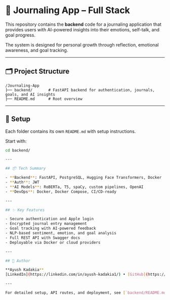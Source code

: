 # 🧠 Journaling App – Full Stack

This repository contains the **backend** code for a journaling application that provides users with AI-powered insights into their emotions, self-talk, and goal progress.

The system is designed for personal growth through reflection, emotional awareness, and goal tracking.

---

## 🗂 Project Structure

```
/Journaling-App
├── backend/       # FastAPI backend for authentication, journals, goals, and AI insights
├── README.md      # Root overview
```

---

## 🔧 Setup

Each folder contains its own `README.md` with setup instructions.

Start with:

```bash
cd backend/

---

## 📦 Tech Summary

- **Backend**: FastAPI, PostgreSQL, Hugging Face Transformers, Docker
- **Auth**: JWT
- **AI Models**: RoBERTa, T5, spaCy, custom pipelines, OpenAI
- **DevOps**: Docker, Docker Compose, CI/CD-ready

---

## ✨ Key Features

- Secure authentication and Apple login
- Encrypted journal entry management
- Goal tracking with AI-powered feedback
- NLP-based sentiment, emotion, and goal analysis
- Full REST API with Swagger docs
- Deployable via Docker or cloud providers

---

## 👥 Author

**Ayush Kadakia**  
[LinkedIn](https://linkedin.com/in/ayush-kadakia1/) • [GitHub](https://github.com/AyushKada)

---

For detailed setup, API routes, and deployment, see [`backend/README.md`](./backend/README.md)
